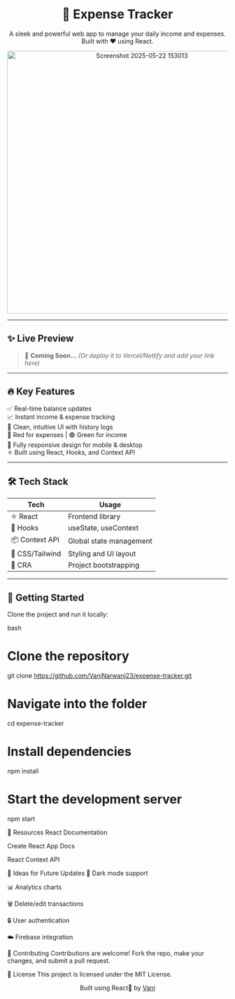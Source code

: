 <h1 align="center">💸 Expense Tracker</h1>

<p align="center">A sleek and powerful web app to manage your daily income and expenses. Built with ❤️ using React.</p>

<p align="center">
  <img src="https://github.com/user-attachments/assets/00047708-ca04-4ed1-b2d9-af8abeaab86c" alt="Screenshot 2025-05-22 153013" width="600" />
 
</p>


---

## ✨ Live Preview

> 🚀 **Coming Soon...** *(Or deploy it to Vercel/Netlify and add your link here)*

---

## 🔥 Key Features

✅ Real-time balance updates  
📈 Instant income & expense tracking  
🧾 Clean, intuitive UI with history logs  
🔴 Red for expenses | 🟢 Green for income  
📱 Fully responsive design for mobile & desktop  
⚛️ Built using React, Hooks, and Context API  

---

## 🛠 Tech Stack

| Tech        | Usage                        |
|-------------|------------------------------|
| ⚛️ React     | Frontend library              |
| 🎣 Hooks     | useState, useContext          |
| 📦 Context API | Global state management     |
| 💅 CSS/Tailwind | Styling and UI layout       |
| 🔧 CRA       | Project bootstrapping         |

---

## 🚀 Getting Started

Clone the project and run it locally:

bash
# Clone the repository
git clone https://github.com/VaniNarwani23/expense-tracker.git

# Navigate into the folder
cd expense-tracker

# Install dependencies
npm install

# Start the development server
npm start



📘 Resources
React Documentation

Create React App Docs

React Context API

🧠 Ideas for Future Updates
🌙 Dark mode support

📊 Analytics charts

🗑️ Delete/edit transactions

🔒 User authentication

☁️ Firebase integration

🤝 Contributing
Contributions are welcome!
Fork the repo, make your changes, and submit a pull request.

📄 License
This project is licensed under the MIT License.

<p align="center"> Built using  React💙  by <a href="https://github.com/VaniNarwani23" target="_blank">Vani</a> </p> 

